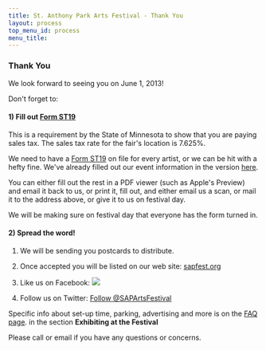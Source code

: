 ```yaml
---
title: St. Anthony Park Arts Festival - Thank You
layout: process
top_menu_id: process
menu_title:
---
```


### Thank You

We look forward to seeing you on June 1, 2013!

Don't forget to:

#### 1) Fill out [Form ST19](/process/st19.pdf)

This is a requirement by the State of Minnesota to show that you are paying sales tax. 
The sales tax rate for the fair's location is 7.625%.

We need to have a [Form ST19](/process/st19.pdf) on file for every artist, or we can be hit with a hefty fine. 
We've already filled out our event information in the version [here](/process/st19.pdf). 

You can either fill out the rest in a PDF viewer (such as Apple's Preview) 
and email it back to us, or print it, fill out, 
and either email us a scan, or mail it to the address above, or give it to us on festival day.

We will be making sure on festival day that everyone has the form turned in. 

#### 2) Spread the word!

1. We will be sending you postcards to distribute.

1. Once accepted you will be listed on our web site: [sapfest.org](http://sapfest.org)

2. Like us on Facebook: <a href="https://www.facebook.com/SAPArtsFestival" target="_TOP" title="Saint Anthony Park Arts Festival"><img src="https://badge.facebook.com/badge/229315300478251.1446.1948535714.png" style="border: 0px;" /></a>

3. Follow us on Twitter: <a href="https://twitter.com/SAPArtsFestival" class="twitter-follow-button" data-show-count="false" data-dnt="true">Follow @SAPArtsFestival</a>
<script>!function(d,s,id){var js,fjs=d.getElementsByTagName(s)[0];if(!d.getElementById(id)){js=d.createElement(s);js.id=id;js.src="//platform.twitter.com/widgets.js";fjs.parentNode.insertBefore(js,fjs);}}(document,"script","twitter-wjs");</script>

Specific info about set-up time, parking, advertising and more is on the
[FAQ page](/process/faq.html). 
in the section **Exhibiting at the Festival**

Please call or email if you have any questions or concerns.
